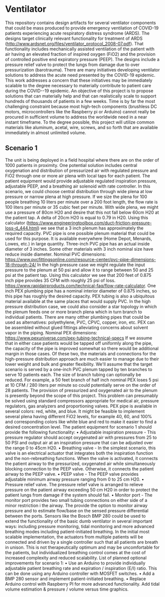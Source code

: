 # Ventilator
This repository contains design artifacts for several ventilator components that could be mass produced to provide emergency ventilation of COVID-19 patients experiencing acute respiratory distress syndrome (ARDS). The designs target clinically relevant functionality for treatment of ARDS (http://www.ardsnet.org/files/ventilator_protocol_2008-07.pdf). That functionality includes mechanically assisted ventilation of the patient with air having an elevated fraction of inspired oxygen (FiO2) and the provision of controlled positive end expiratory pressure (PEEP). The designs include a pressure relief valve to protect the lungs from damage due to over pressurization (barotrauma).
There are many initiatives developing ventilator solutions to address the acute need presented by the COVID-19 epidemic. This work addresses a concern that these initiatives may be immediately scalable to the degree necessary to materially contribute to patient care during the COVID--19 epidemic.
An objective of this project is to propose solutions that can materially help and that can realistically scale to support hundreds of thousands of patients in a few weeks. Time is by far the most challenging constraint because most high-tech components (brushless DC motors, microcontrollers like the Raspberry pi or Arduino) cannot really be procured in sufficient volume to address the worldwide need in a near instant timeframe. To the degree possible, this project will utilize common materials like aluminum, acetal, wire, screws, and so forth that are available immediately in almost unlimited volume.
## Scenario 1
The unit is being deployed in a field hospital where there are on the order of 1000 patients in proximity. One potential solution includes central oxygenation and distribution of pressurized air with regulated pressure and FiO2 through one or more air plena with local taps for each patient. The patient equipment would provide adjustable regulated inspiration pressure, adjustable PEEP, and a breathing air solenoid with rate controller. In this scenario, we could choose central distribution through wide plena at low pressure or narrow plena at high pressure. If we size the plena for 100 people breathing 10 liters per minute over a 200 foot length, the flow rate is 100 liters per minute or 35 cubic feet per minute. With wide plena, we might use a pressure of 80cm H20 and desire that this not fall below 60cm H20 at the patient tap. A delta of 20cm H20 is equal to 0.79 in H20. Using this calculator (https://www.engineeringtoolbox.com/duct-friction-pressure-loss-d_444.html) we see that a 3 inch plenum has approximately the required capacity. PVC pipe is one possible plenum material that could be used for this purpose. It is available everywhere (Home Depot, Menards, Lowes, etc.) in large quantity. Three-inch PVC pipe has an actual inside diameter of 3 inches. Some other materials with 3 inch nominal size have reduce inside diameter.
Nominal PVC dimensions: https://www.pvcfittingsonline.com/resource-center/pvc-pipe-dimensions-18-through-24/
In the high pressure case we might regulate the input pressure to the plenum at 50 psi and allow it to range between 50 and 25 psi at the patient tap. Using this calculator we see that 200 feet of 0.875 inch pipe provides 35 CFM with roughly 25 psi of loss. https://www.rapidairproducts.com/technical-faq/flow-rate-calculator. One inch PEX plumbing pipe has a nominal interior diameter of 0.875 inches, so this pipe has roughly the desired capacity. PEX tubing is also a ubiquitous material available at the same places that would supply PVC. In the high pressure distribution case, we could also consider a star topology in which the plenum feeds one or more branch plena which in turn branch to individual patients. There are many otther plumbing pipes that could be used as alternatives: polyethylene, PVC, CPVC, copper, iron, etc. PEX can be assembled without glued fittings alleviating concerns about solvent vapor in the piping.
Nominal PEX dimensions: https://www.pexuniverse.com/pex-tubing-technical-specs
If we assume that in either case patients would be tapped off uniformly along the pipe, the capacity of the pipe is improved somewhat so there would be additional margin in those cases.
Of these two, the materials and connections for the high-pressure distribution approach are much easier to manage due to their lower weight and bulk and greater flexibility. We'll assume that the target scenario is served by a one-inch PVC plenum tapped by ten branches to serve 10 patients each. The size of branch tubing can optionally be reduced. For example, a 50 feet branch of half inch nominal PEX loses 5 psi at 10 CFM / 280 liters per minute so could potentially serve on the order of 28 patients.
The provision of pressurized and oxygenated air to the plenum is presently beyond the scope of this project. This problem can presumably be solved using standard compressors appropriate for medical air, pressure regulators, gas analyzers and proportioning valves.
PEX pipe is available in several colors: red, white, and blue. It might be feasible to implement several plena having different FiO2 levels, for example 40, 60, and 100% and corresponding colors like white blue and red to make it easier to find a desired concentration level.
The patient equipment for scenario 1 should provide the following functionality:
•	Adjustable inspiration pressure - This pressure regulator should accept oxygenated air with pressures from 25 to 50 PSI and output air at an inspiration pressure that can be adjusted over the range 0 to 45cm H20.
•	Breathing valve - In the simplest scenario, this valve is an electrical actuator that integrates both the inspiration function and the non-rebreathing functions. When the valve is activated, it connects the patient airway to the pressurized, oxygenated air while simultaneously blocking connection to the PEEP valve. Otherwise, it connects the patient airway to the PEEP valve.
•	PEEP valve - The PEEP valve provides adjustable minimum airway pressure ranging from 0 to 25 cm H20.
•	Pressure relief valve. The pressure relief valve is arranged to relieve pressure on the patient airway exceeding 50 cm H20 in order to protect the patient lungs from damage if the system should fail.
•	Monitor port - The monitor port provides two small tubing connections on either side of a minor restriction i the airway. The provide the option to monitor airway pressure and to estimate flow/base on the sensed pressure differential between the ports. Sensors like the Bosch BMP 280 could be used to extend the functionality of the basic dumb ventilator in several important ways: including pressure monitoring, tidal monitoring and more advanced breathing modes including patient-initiated breathing.
In the initial most scalable implementation, the actuators from multiple patients will be connected and driven by a single controller such that all patients are breath in unison. This is not therapeutically optimum and may be uncomfortable for the patients, but individualized breathing control comes at the cost of increased complexity and reduced scalability.
List of planned optional improvements for scenario 1:
•	Use an Arduino to provide individually adjustable patient breathing rate and expiration / inspiration (E/I) ratio. This can be done using any Arduino controller with MOSFET switches.
•	Add a BMP 280 sensor and implement patient-initiated breathing.
•	Replace Arduino control with Raspberry PI for more advanced functionality. Add tidal volume estimation & pressure / volume versus time graphics.
